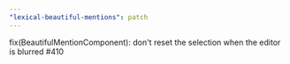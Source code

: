 ```yaml
---
"lexical-beautiful-mentions": patch
---
```


fix(BeautifulMentionComponent): don't reset the selection when the editor is blurred #410

